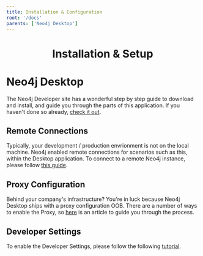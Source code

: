 ```yaml
---
title: Installation & Configuration
root: '/docs'
parents: ['Neo4j Desktop']
---
```


<h1 align="center">
  Installation & Setup
</h1>

# Neo4j Desktop

The Neo4j Developer site has a wonderful step by step guide to download and install, and guide you through the parts of this application. If you haven't done so already, [check it out](https://neo4j.com/developer/neo4j-desktop/).

## Remote Connections

Typically, your development / production envrionment is not on the local machine. Neo4j enabled remote connections for scenarios such as this, within the Desktop application. To connect to a remote Neo4j instance, please follow [this guide](https://docs.graphenedb.com/docs/connecting-to-your-database-instance-from-neo4j-desktop).

## Proxy Configuration

Behind your company's infrastructure? You're in luck because Neo4j Desktop ships with a proxy configuration OOB. There are a number of ways to enable the Proxy, so [here](https://neo4j.com/developer/kb/proxy-setting-for-neo4j-desktop/) is an article to guide you through the process.

## Developer Settings

To enable the Developer Settings, please follow the following [tutorial](https://github.com/neo4j-apps/graph-app-starter#development-mode).
